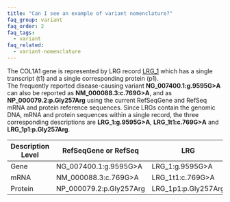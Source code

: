 ```yaml
---
title: "Can I see an example of variant nomenclature?"
faq_group: variant
faq_order: 2
faq_tags:
  - variant
faq_related:
  - variant-nomenclature
---
```


The COL1A1 gene is represented by LRG record [LRG_1](http://ftp.ebi.ac.uk/pub/databases/lrgex/LRG_1.xml) which has a single transcript (t1) and a single corresponding protein (p1).  
The frequently reported disease-causing variant **NG_007400.1:g.9595G>A** can also be reported as **NM_000088.3:c.769G>A**, and as **NP_000079.2:p.Gly257Arg** using the current RefSeqGene and RefSeq mRNA and protein reference sequences. Since LRGs contain the genomic DNA, mRNA and protein sequences within a single record, the three corresponding descriptions are **LRG_1:g.9595G>A**, **LRG_1t1:c.769G>A** and **LRG_1p1:p.Gly257Arg**.  

<div class="row">
  <div class="col-lg-8 col-lg-offset-2 col-md-8 col-md-offset-2 col-sm-8 col-sm-offset-2 col-xs-8 col-xs-offset-2">
    <table class="table table-hover table-lrg">
      <thead>
        <tr class="sorttable_header">
          <th class="first-col">Description Level</th>
          <th>RefSeqGene or RefSeq</th>
          <th>LRG</th>
        </tr>
      </thead>
      <tbody>
        <tr>
          <td class="left-col">Gene</td>
          <td>NG_007400.1:g.9595G>A</td>  
          <td>LRG_1:g.9595G>A</td>
        </tr>
        <tr>
          <td class="left-col">mRNA</td>
          <td>NM_000088.3:c.769G>A</td>  
          <td>LRG_1t1:c.769G>A</td>
        </tr>
        <tr>
          <td class="left-col">Protein</td>
          <td>NP_000079.2:p.Gly257Arg</td>  
          <td>LRG_1p1:p.Gly257Arg</td>
        </tr>
      </tbody>
    </table>
  </div>
</div>
